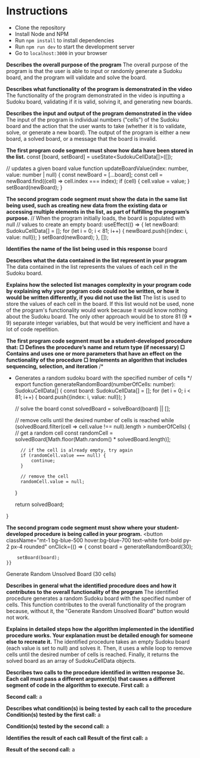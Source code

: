 # Instructions

- Clone the repository
- Install Node and NPM
- Run `npm install` to install dependencies
- Run `npm run dev` to start the development server
- Go to `localhost:3000` in your browser

**Describes the overall purpose of the program**
The overall purpose of the program is that the user
is able to input or randomly generate a Sudoku board,
and the program will validate and solve the board.

**Describes what functionality of the program is demonstrated in
the video**
The functionality of the program demonstrated in the video is
inputting a Sudoku board, validating if it is valid, solving it,
and generating new boards.

**Describes the input and output of the program demonstrated in
the video**
The input of the program is individual numbers ("cells") of
the Sudoku board and the action that the user wants to take
(whether it is to validate, solve, or generate a new board).
The output of the program is either a new board, a solved board,
or a message that the board is invalid.

**The first program code segment must show how data have been
stored in the list.**
const [board, setBoard] = useState<SudokuCellData[]>([]);

// updates a given board value
function updateBoardValue(index: number, value: number | null) {
const newBoard = [...board];
const cell = newBoard.find((cell) => cell.index === index);
if (cell) {
cell.value = value;
}
setBoard(newBoard);
}

**The second program code segment must show the data in the
same list being used, such as creating new data from the existing
data or accessing multiple elements in the list, as part of fulfilling
the program’s purpose.**
// When the program initially loads, the board is populated with null
// values to create an empty board:
useEffect(() => {
let newBoard: SudokuCellData[] = [];
for (let i = 0; i < 81; i++) {
newBoard.push({index: i, value: null});
}
setBoard(newBoard);
}, []);

**Identifies the name of the list being used in this response**
board

**Describes what the data contained in the list represent in your
program**
The data contained in the list represents the values of each cell
in the Sudoku board.

**Explains how the selected list manages complexity in your program
code by explaining why your program code could not be written, or
how it would be written differently, if you did not use the list**
The list is used to store the values of each cell in the board.
If this list would not be used, none of the program's functionality
would work because it would know nothing about the Sudoku board.
The only other approach would be to store 81 (9 * 9) separate integer
variables, but that would be very inefficient and have a lot of
code repetition.

**The first program code segment must be a student-developed
procedure that:
□ Defines the procedure’s name and return type (if necessary)
□ Contains and uses one or more parameters that have an effect
on the functionality of the procedure
□ Implements an algorithm that includes sequencing, selection,
and iteration**
/*
* Generates a random sudoku board with the specified number of cells
*/
export function generateRandomBoard(numberOfCells: number): SudokuCellData[] {
const board: SudokuCellData[] = [];
for (let i = 0; i < 81; i++) {
board.push({index: i, value: null});
}

    // solve the board
    const solvedBoard = solveBoard(board) || [];

    // remove cells until the desired number of cells is reached
    while (solvedBoard.filter(cell => cell.value !== null).length > numberOfCells) {
        // get a random cell
        const randomCell = solvedBoard[Math.floor(Math.random() * solvedBoard.length)];

        // if the cell is already empty, try again
        if (randomCell.value === null) {
            continue;
        }

        // remove the cell
        randomCell.value = null;
    }

    return solvedBoard;

}

**The second program code segment must show where your
student-developed procedure is being called in your program.**
<button
className="mt-1 bg-blue-500 hover:bg-blue-700 text-white font-bold py-2 px-4 rounded"
onClick={() => {
const board = generateRandomBoard(30);

        setBoard(board);
    }}

>
Generate Random Unsolved Board (30 cells)
</button>

**Describes in general what the identified procedure does and how it
contributes to the overall functionality of the program**
The identified procedure generates a random Sudoku board with the
specified number of cells.
This function contributes to the overall functionality of the program
because, without it, the "Generate Random Unsolved Board" button
would not work.

**Explains in detailed steps how the algorithm implemented in the
identified procedure works. Your explanation must be detailed
enough for someone else to recreate it.**
The identified procedure takes an empty Sudoku board (each value is set to null)
and solves it. Then, it uses a while loop to remove cells until the desired
number of cells is reached. Finally, it returns the solved board as an
array of SudokuCellData objects.

**Describes two calls to the procedure identified in written response
3c. Each call must pass a different argument(s) that causes a
different segment of code in the algorithm to execute.
First call:**
a

**Second call:**
a

**Describes what condition(s) is being tested by each call to the
procedure
Condition(s) tested by the first call:**
a

**Condition(s) tested by the second call:**
a

**Identifies the result of each call
Result of the first call:**
a

**Result of the second call:**
a

